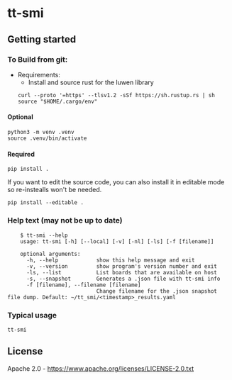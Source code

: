 # tt-smi

## Getting started

### To Build from git:

- Requirements:
    - Install and source rust for the luwen library
    ```
    curl --proto '=https' --tlsv1.2 -sSf https://sh.rustup.rs | sh
    source "$HOME/.cargo/env"
    ```

#### Optional
```
python3 -m venv .venv
source .venv/bin/activate
```
#### Required
```
pip install .
```
If you want to edit the source code, you can also install it in editable mode so re-instealls won't be needed.
```
pip install --editable .
```

### Help text (may not be up to date)
```
    $ tt-smi --help
    usage: tt-smi [-h] [--local] [-v] [-nl] [-ls] [-f [filename]]

    optional arguments:
      -h, --help            show this help message and exit
      -v, --version         show program's version number and exit
      -ls, --list           List boards that are available on host
      -s, --snapshot        Generates a .json file with tt-smi info
      -f [filename], --filename [filename]
                            Change filename for the .json snapshot file dump. Default: ~/tt_smi/<timestamp>_results.yaml
```

### Typical usage
```
tt-smi
```

## License

Apache 2.0 - https://www.apache.org/licenses/LICENSE-2.0.txt
